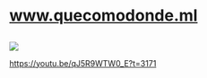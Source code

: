 # www.quecomodonde.ml
## 


[![](https://quecomodonde.netlify.app/img/Logo/Logo%20colores.png)](www.quecomodonde.ml)



https://youtu.be/qJ5R9WTW0_E?t=3171
